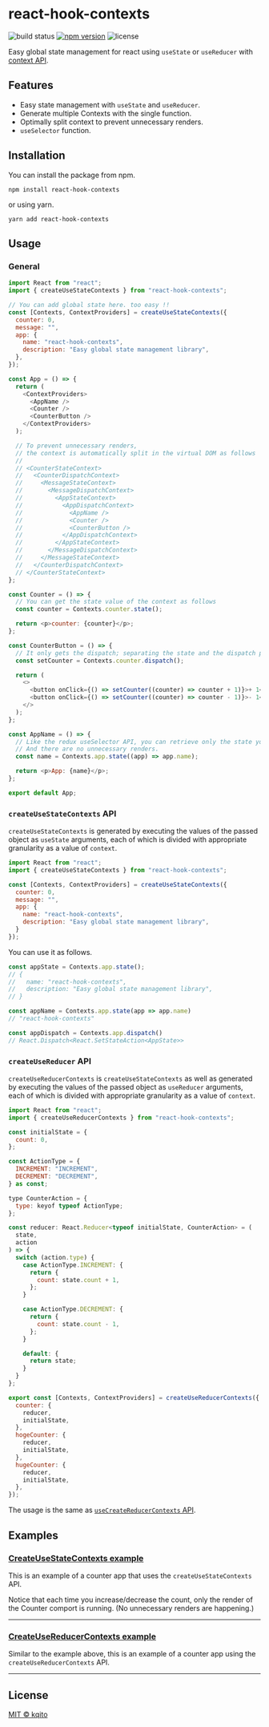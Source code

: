 # react-hook-contexts

![build status](https://github.com/kqito/react-hook-contexts/workflows/Node.js%20CI/badge.svg)
[![npm version](https://badge.fury.io/js/react-hook-contexts.svg)](https://badge.fury.io/js/react-hook-contexts)
![license](https://img.shields.io/github/license/kqito/react-hook-contexts)

Easy global state management for react using `useState` or `useReducer` with [context API](https://reactjs.org/docs/context.html).

## Features
- Easy state management with `useState` and `useReducer`.
- Generate multiple Contexts with the single function.
- Optimally split context to prevent unnecessary renders.
- `useSelector` function.

## Installation
You can install the package from npm.
```
npm install react-hook-contexts
```

or using yarn.
```
yarn add react-hook-contexts
```


## Usage
### General
```javascript
import React from "react";
import { createUseStateContexts } from "react-hook-contexts";

// You can add global state here. too easy !!
const [Contexts, ContextProviders] = createUseStateContexts({
  counter: 0,
  message: "",
  app: {
    name: "react-hook-contexts",
    description: "Easy global state management library",
  },
});

const App = () => {
  return (
    <ContextProviders>
      <AppName />
      <Counter />
      <CounterButton />
    </ContextProviders>
  );

  // To prevent unnecessary renders,
  // the context is automatically split in the virtual DOM as follows
  //
  // <CounterStateContext>
  //   <CounterDispatchContext>
  //     <MessageStateContext>
  //       <MessageDispatchContext>
  //         <AppStateContext>
  //           <AppDispatchContext>
  //             <AppName />
  //             <Counter />
  //             <CounterButton />
  //           </AppDispatchContext>
  //         </AppStateContext>
  //       </MessageDispatchContext>
  //     </MessageStateContext>
  //   </CounterDispatchContext>
  // </CounterStateContext>
};

const Counter = () => {
  // You can get the state value of the context as follows
  const counter = Contexts.counter.state();

  return <p>counter: {counter}</p>;
};

const CounterButton = () => {
  // It only gets the dispatch; separating the state and the dispatch prevents extra renders.
  const setCounter = Contexts.counter.dispatch();

  return (
    <>
      <button onClick={() => setCounter((counter) => counter + 1)}>+ 1</button>
      <button onClick={() => setCounter((counter) => counter - 1)}>- 1</button>
    </>
  );
};

const AppName = () => {
  // Like the redux useSelector API, you can retrieve only the state you need.
  // And there are no unnecessary renders.
  const name = Contexts.app.state((app) => app.name);

  return <p>App: {name}</p>;
};

export default App;
```


### `createUseStateContexts` API
  `createUseStateContexts` is generated by executing the values of the passed object as `useState` arguments, each of which is divided with appropriate granularity as a value of `context`.

```javascript
import React from "react";
import { createUseStateContexts } from "react-hook-contexts";

const [Contexts, ContextProviders] = createUseStateContexts({
  counter: 0,
  message: "",
  app: {
    name: "react-hook-contexts",
    description: "Easy global state management library",
  }
});
```

You can use it as follows.

```javascript
const appState = Contexts.app.state();
// {
//   name: "react-hook-contexts",
//   description: "Easy global state management library",
// }

const appName = Contexts.app.state(app => app.name)
// "react-hook-contexts"

const appDispatch = Contexts.app.dispatch()
// React.Dispatch<React.SetStateAction<AppState>>
```

### `createUseReducer` API
`createUseReducerContexts` is `createUseStateContexts` as well as generated by executing the values of the passed object as `useReducer` arguments, each of which is divided with appropriate granularity as a value of `context`.

```javascript
import React from "react";
import { createUseReducerContexts } from "react-hook-contexts";

const initialState = {
  count: 0,
};

const ActionType = {
  INCREMENT: "INCREMENT",
  DECREMENT: "DECREMENT",
} as const;

type CounterAction = {
  type: keyof typeof ActionType;
};

const reducer: React.Reducer<typeof initialState, CounterAction> = (
  state,
  action
) => {
  switch (action.type) {
    case ActionType.INCREMENT: {
      return {
        count: state.count + 1,
      };
    }

    case ActionType.DECREMENT: {
      return {
        count: state.count - 1,
      };
    }

    default: {
      return state;
    }
  }
};

export const [Contexts, ContextProviders] = createUseReducerContexts({
  counter: {
    reducer,
    initialState,
  },
  hogeCounter: {
    reducer,
    initialState,
  },
  hugeCounter: {
    reducer,
    initialState,
  },
});
```

The usage is the same as [`useCreateReducerContexts` API](https://github.com/kqito/react-hook-contexts/tree/feature/add-use-selector#createusestatecontexts-api).

## Examples
### [CreateUseStateContexts example](https://codesandbox.io/s/react-hook-contexts-examplecreateusestatecontexts-p5ug4 "CodeSandBox")
This is an example of a counter app that uses the `createUseStateContexts` API.

Notice that each time you increase/decrease the count, only the render of the Counter comport is running. (No unnecessary renders are happening.)


------------
### [CreateUseReducerContexts example](https://codesandbox.io/s/react-hook-contexts-examplecreateusereducercontexts-xfdxc?file=/src/App.tsx "CodeSandBox")
Similar to the example above, this is an example of a counter app using the `createUseReducerContexts` API.


------------

## License
[MIT © kqito](./LICENSE)
